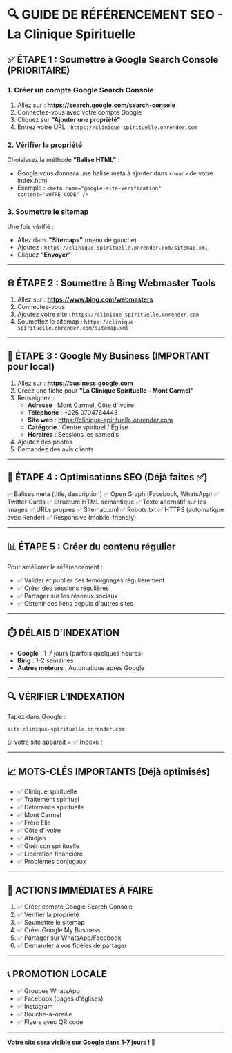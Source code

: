 # 🔍 GUIDE DE RÉFÉRENCEMENT SEO - La Clinique Spirituelle

## ✅ ÉTAPE 1 : Soumettre à Google Search Console (PRIORITAIRE)

### 1. Créer un compte Google Search Console
1. Allez sur : **https://search.google.com/search-console**
2. Connectez-vous avec votre compte Google
3. Cliquez sur **"Ajouter une propriété"**
4. Entrez votre URL : `https://clinique-spirituelle.onrender.com`

### 2. Vérifier la propriété
Choisissez la méthode **"Balise HTML"** :
- Google vous donnera une balise meta à ajouter dans `<head>` de votre index.html
- Exemple : `<meta name="google-site-verification" content="VOTRE_CODE" />`

### 3. Soumettre le sitemap
Une fois vérifié :
- Allez dans **"Sitemaps"** (menu de gauche)
- Ajoutez : `https://clinique-spirituelle.onrender.com/sitemap.xml`
- Cliquez **"Envoyer"**

---

## 🌐 ÉTAPE 2 : Soumettre à Bing Webmaster Tools

1. Allez sur : **https://www.bing.com/webmasters**
2. Connectez-vous
3. Ajoutez votre site : `https://clinique-spirituelle.onrender.com`
4. Soumettez le sitemap : `https://clinique-spirituelle.onrender.com/sitemap.xml`

---

## 📱 ÉTAPE 3 : Google My Business (IMPORTANT pour local)

1. Allez sur : **https://business.google.com**
2. Créez une fiche pour **"La Clinique Spirituelle - Mont Carmel"**
3. Renseignez :
   - **Adresse** : Mont Carmel, Côte d'Ivoire
   - **Téléphone** : +225 0704764443
   - **Site web** : https://clinique-spirituelle.onrender.com
   - **Catégorie** : Centre spirituel / Église
   - **Horaires** : Sessions les samedis
4. Ajoutez des photos
5. Demandez des avis clients

---

## 🚀 ÉTAPE 4 : Optimisations SEO (Déjà faites ✅)

✅ Balises meta (title, description)
✅ Open Graph (Facebook, WhatsApp)
✅ Twitter Cards
✅ Structure HTML sémantique
✅ Texte alternatif sur les images
✅ URLs propres
✅ Sitemap.xml
✅ Robots.txt
✅ HTTPS (automatique avec Render)
✅ Responsive (mobile-friendly)

---

## 📊 ÉTAPE 5 : Créer du contenu régulier

Pour améliorer le référencement :
- ✅ Valider et publier des témoignages régulièrement
- ✅ Créer des sessions régulières
- ✅ Partager sur les réseaux sociaux
- ✅ Obtenir des liens depuis d'autres sites

---

## ⏱️ DÉLAIS D'INDEXATION

- **Google** : 1-7 jours (parfois quelques heures)
- **Bing** : 1-2 semaines
- **Autres moteurs** : Automatique après Google

---

## 🔍 VÉRIFIER L'INDEXATION

Tapez dans Google :
```
site:clinique-spirituelle.onrender.com
```

Si votre site apparaît = ✅ Indexé !

---

## 📈 MOTS-CLÉS IMPORTANTS (Déjà optimisés)

- ✅ Clinique spirituelle
- ✅ Traitement spirituel
- ✅ Délivrance spirituelle
- ✅ Mont Carmel
- ✅ Frère Elie
- ✅ Côte d'Ivoire
- ✅ Abidjan
- ✅ Guérison spirituelle
- ✅ Libération financière
- ✅ Problèmes conjugaux

---

## 🎯 ACTIONS IMMÉDIATES À FAIRE

1. ✅ Créer compte Google Search Console
2. ✅ Vérifier la propriété
3. ✅ Soumettre le sitemap
4. ✅ Créer Google My Business
5. ✅ Partager sur WhatsApp/Facebook
6. ✅ Demander à vos fidèles de partager

---

## 📞 PROMOTION LOCALE

- ✅ Groupes WhatsApp
- ✅ Facebook (pages d'églises)
- ✅ Instagram
- ✅ Bouche-à-oreille
- ✅ Flyers avec QR code

---

**Votre site sera visible sur Google dans 1-7 jours ! 🎉**

